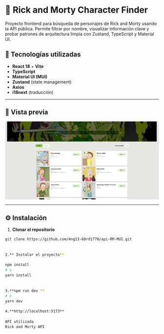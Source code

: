 # 🧩 Rick and Morty Character Finder

Proyecto frontend para búsqueda de personajes de Rick and Morty usando la API pública. Permite filtrar por nombre, visualizar información clave y probar patrones de arquitectura limpia con Zustand, TypeScript y Material UI.

## 🚀 **Tecnologías utilizadas**

- **React 18** + **Vite**
- **TypeScript**
- **Material UI (MUI)**
- **Zustand** (state management)
- **Axios**
- **i18next** (traducción)

---

## 📸 **Vista previa**

![Preview](./public/preview.png) 

---

## ⚙️ **Instalación**

1. **Clonar el repositorio**

```bash
git clone https://github.com/4ng13-60rd1770/api-RM-MUI.git


2.** Instalar el proyecto**

npm install
# o
yarn install


3.**npm run dev **
# o
yarn dev

4.**http://localhost:5173**

API utilizada
Rick and Morty API
